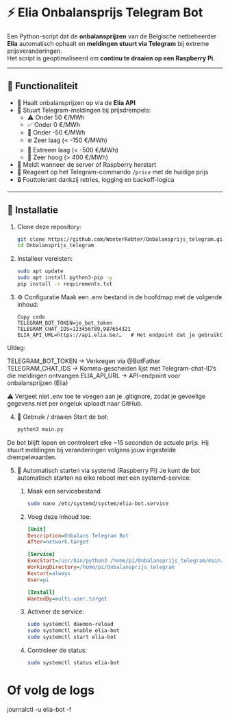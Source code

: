# ⚡ Elia Onbalansprijs Telegram Bot

Een Python-script dat de **onbalansprijzen** van de Belgische netbeheerder **Elia** automatisch ophaalt en **meldingen stuurt via Telegram** bij extreme prijsveranderingen.  
Het script is geoptimaliseerd om **continu te draaien op een Raspberry Pi**.

---

## 🧠 Functionaliteit

- 📡 Haalt onbalansprijzen op via de **Elia API**
- 🤖 Stuurt Telegram-meldingen bij prijsdrempels:
  - ⚠️ Onder 50 €/MWh  
  - ✅ Onder 0 €/MWh  
  - 🌟 Onder -50 €/MWh  
  - ❄️ Zeer laag (< -150 €/MWh)  
  - 🧊 Extreem laag (< -500 €/MWh)  
  - 🚨 Zeer hoog (> 400 €/MWh)
- 🔁 Meldt wanneer de server of Raspberry herstart
- 💬 Reageert op het Telegram-commando `/price` met de huidige prijs
- 🔒 Fouttolerant dankzij retries, logging en backoff-logica

---

## 🧩 Installatie

1. Clone deze repository:

   ```bash
   git clone https://github.com/WonterRobter/Onbalansprijs_telegram.git
   cd Onbalansprijs_telegram

2. Installeer vereisten:

   ```bash
   sudo apt update
   sudo apt install python3-pip -y
   pip install -r requirements.txt

3. ⚙️ Configuratie
   Maak een .env bestand in de hoofdmap met de volgende inhoud:

   ```env
   Copy code
   TELEGRAM_BOT_TOKEN=je_bot_token
   TELEGRAM_CHAT_IDS=123456789,987654321
   ELIA_API_URL=https://api.elia.be/…   # Het endpoint dat je gebruikt

  Uitleg:
  
  TELEGRAM_BOT_TOKEN → Verkregen via @BotFather
  TELEGRAM_CHAT_IDS → Komma-gescheiden lijst met Telegram-chat-ID’s die meldingen ontvangen
  ELIA_API_URL → API-endpoint voor onbalansprijzen (Elia)
  
  ⚠️ Vergeet niet .env toe te voegen aan je .gitignore, zodat je gevoelige gegevens niet per ongeluk uploadt naar GitHub.

4. 🚀 Gebruik / draaien
   Start de bot:
   ```bash
   python3 main.py

De bot blijft lopen en controleert elke ~15 seconden de actuele prijs. Hij stuurt meldingen bij veranderingen volgens jouw ingestelde drempelwaarden.


5. 🔁 Automatisch starten via systemd (Raspberry Pi)
   Je kunt de bot automatisch starten na elke reboot met een systemd-service:

   1. Maak een servicebestand
      ```bash
      sudo nano /etc/systemd/system/elia-bot.service

   2. Voeg deze inhoud toe:
      ```ini
      [Unit]
      Description=Onbalans Telegram Bot
      After=network.target

      [Service]
      ExecStart=/usr/bin/python3 /home/pi/Onbalansprijs_telegram/main.py
      WorkingDirectory=/home/pi/Onbalansprijs_telegram
      Restart=always
      User=pi

      [Install]
      WantedBy=multi-user.target
   3. Activeer de service:
      ```bash
      sudo systemctl daemon-reload
      sudo systemctl enable elia-bot
      sudo systemctl start elia-bot
      
   4. Controleer de status:
      ```bash
      sudo systemctl status elia-bot
      
# Of volg de logs
journalctl -u elia-bot -f

